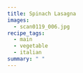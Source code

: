 ```yaml
---
title: Spinach Lasagna
images:
  - scan0119_006.jpg
recipe_tags:
  - main
  - vegetable
  - italian
summary: " "
---
```

